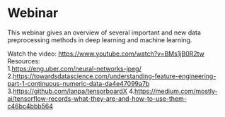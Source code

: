 # Webinar

This webinar gives an overview of several important and new data preprocessing methods in deep learning and machine learning.

Watch the video: https://www.youtube.com/watch?v=BMs1jB0R2tw
Resources:<br>
  1.https://eng.uber.com/neural-networks-jpeg/ <br>
  2.https://towardsdatascience.com/understanding-feature-engineering-part-1-continuous-numeric-data-da4e47099a7b
3.https://github.com/lanpa/tensorboardX
4.https://medium.com/mostly-ai/tensorflow-records-what-they-are-and-how-to-use-them-c46bc4bbb564
